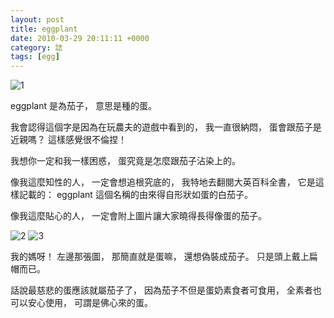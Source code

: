 ```yaml
---
layout: post
title: eggplant
date: 2010-03-29 20:11:11 +0000
category: 誌
tags: [egg]
---
```


![1](/blog/assets/images/2010/eggplant1.jpg)

eggplant 是為茄子，
意思是種的蛋。

我會認得這個字是因為在玩農夫的遊戲中看到的，
我一直很納悶，
蛋會跟茄子是近親嗎？
這樣感覺很不倫捏！

我想你一定和我一樣困惑，
蛋究竟是怎麼跟茄子沾染上的。

<!--more-->

像我這麼知性的人，
一定會想追根究底的，
我特地去翻閱大英百科全書，
它是這樣記載的：
eggplant 這個名稱的由來得自形狀如蛋的白茄子。

像我這麼貼心的人，
一定會附上圖片讓大家曉得長得像蛋的茄子。

![2](/blog/assets/images/2010/eggplant2.jpg)
![3](/blog/assets/images/2010/eggplant3.jpg)


我的媽呀！
左邊那張圖，
那簡直就是蛋嘛，
還想偽裝成茄子。
只是頭上戴上扁帽而已。

話說最慈悲的蛋應該就屬茄子了，
因為茄子不但是蛋奶素食者可食用，
全素者也可以安心使用，
可謂是佛心來的蛋。
